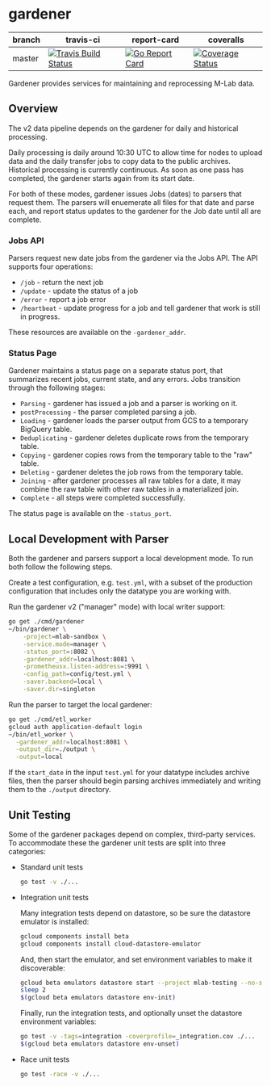 # gardener

| branch | travis-ci | report-card | coveralls |
|--------|-----------|-----------|-------------|
| master | [![Travis Build Status](https://travis-ci.org/m-lab/etl-gardener.svg?branch=master)](https://travis-ci.org/m-lab/etl-gardener) | [![Go Report Card](https://goreportcard.com/badge/github.com/m-lab/etl-gardener)](https://goreportcard.com/report/github.com/m-lab/etl-gardener) | [![Coverage Status](https://coveralls.io/repos/m-lab/etl-gardener/badge.svg?branch=master)](https://coveralls.io/github/m-lab/etl-gardener?branch=master) |

Gardener provides services for maintaining and reprocessing M-Lab data.

## Overview

The v2 data pipeline depends on the gardener for daily and historical
processing.

Daily processing is daily around 10:30 UTC to allow time for nodes to upload
data and the daily transfer jobs to copy data to the public archives.
Historical processing is currently continuous. As soon as one pass has
completed, the gardener starts again from its start date.

For both of these modes, gardener issues Jobs (dates) to parsers that request
them. The parsers will enuemerate all files for that date and parse each, and
report status updates to the gardener for the Job date until all are complete.

### Jobs API

Parsers request new date jobs from the gardener via the Jobs API. The API
supports four operations:

* `/job` - return the next job
* `/update` - update the status of a job
* `/error` - report a job error
* `/heartbeat` - update progress for a job and tell gardener that work is
  still in progress.

These resources are available on the `-gardener_addr`.

### Status Page

Gardener maintains a status page on a separate status port, that summarizes
recent jobs, current state, and any errors. Jobs transition through the
following stages:

* `Parsing` - gardener has issued a job and a parser is working on it.
* `postProcessing` - the parser completed parsing a job.
* `Loading` - gardener loads the parser output from GCS to a temporary BigQuery table.
* `Deduplicating` - gardener deletes duplicate rows from the temporary table.
* `Copying` - gardener copies rows from the temporary table to the "raw" table.
* `Deleting` - gardener deletes the job rows from the temporary table.
* `Joining` - after gardener processes all raw tables for a date, it may combine
  the raw table with other raw tables in a materialized join.
* `Complete` - all steps were completed successfully.

The status page is available on the `-status_port`.

## Local Development with Parser

Both the gardener and parsers support a local development mode. To run both
follow the following steps.

Create a test configuration, e.g. `test.yml`, with a subset of the production
configuration that includes only the datatype you are working with.

Run the gardener v2 ("manager" mode) with local writer support:

```sh
go get ./cmd/gardener
~/bin/gardener \
    -project=mlab-sandbox \
    -service.mode=manager \
    -status_port=:8082 \
    -gardener_addr=localhost:8081 \
    -prometheusx.listen-address=:9991 \
    -config_path=config/test.yml \
    -saver.backend=local \
    -saver.dir=singleton
```

Run the parser to target the local gardener:

```sh
go get ./cmd/etl_worker
gcloud auth application-default login
~/bin/etl_worker \
  -gardener_addr=localhost:8081 \
  -output_dir=./output \
  -output=local
```

If the `start_date` in the input `test.yml` for your datatype includes archive
files, then the parser should begin parsing archives immediately and writing them to
the `./output` directory.

## Unit Testing

Some of the gardener packages depend on complex, third-party services. To
accommodate these the gardener unit tests are split into three categories:

* Standard unit tests

  ```sh
  go test -v ./...
  ```

* Integration unit tests

  Many integration tests depend on datastore, so be sure the datastore emulator
  is installed:

  ```sh
  gcloud components install beta
  gcloud components install cloud-datastore-emulator
  ```

  And, then start the emulator, and set environment variables to make it
  discoverable:

  ```sh
  gcloud beta emulators datastore start --project mlab-testing --no-store-on-disk &
  sleep 2
  $(gcloud beta emulators datastore env-init)
  ```

  Finally, run the integration tests, and optionally unset the datastore
  environment variables:

  ```sh
  go test -v -tags=integration -coverprofile=_integration.cov ./...
  $(gcloud beta emulators datastore env-unset)
  ```

* Race unit tests

  ```sh
  go test -race -v ./...
  ```
